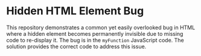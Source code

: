 # Hidden HTML Element Bug

This repository demonstrates a common yet easily overlooked bug in HTML where a hidden element becomes permanently invisible due to missing code to re-display it.  The bug is in the `myFunction` JavaScript code.  The solution provides the correct code to address this issue.